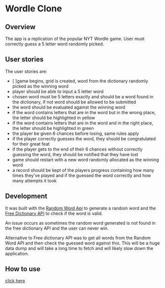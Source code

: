 # Wordle Clone

## Overview 

The app is a replication of the popular NYT Wordle game. 
User must correctly guess a 5 letter word randomly picked. 

## User stories

The user stories are:
- [ ]game begins, grid is created, word from the dictionary randomly picked as the winning word
- player should be able to input a 5 letter word 
- chosen word must be 5 letters exactly and should be a word found in the dictionary, if not word should be allowed to be submitted
- the word should be evaluated against the winning word
- if the word contains letters that are in the word but in the wrong place, the letter should be highlighted in yellow
- if the word contains letters that are in the word and in the right place, the letter should be highlighted in green
- the player be given 6 chances before losing, same rules apply
- if the player correctly guesses the word, they should be congratulated for their great feat
- if the player gets to the end of their 6 chances without correctly guessing the word, they should be notified that they have lost
- game should restart with a new word randomly allocated as the winning word
- a record should be kept of the players progress containing how many times they've played and if the guessed the word correctly and how many attempts it took

## Development

It was built with the [Random Word Api](https://random-word-api.herokuapp.com/) to generate a random word and the [Free Dictionary API](https://dictionaryapi.dev/) to check if the word is valid.

An issue occurs as sometimes the random word generated is not found in the free dictionary API and the user can never win.

Alternative to Free dictionary API was to get all words from the Random Word API and then check the guessed word against this. This will be a huge data dump and will take a long time to fetch and will likely slow down the application.

## How to use

[click here](https://laurak0.github.io/wordle-clone/)
